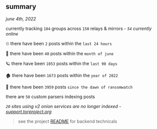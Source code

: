 
## summary
_june 4th, 2022_

currently tracking `104` groups across `150` relays & mirrors - _`54` currently online_

⏲ there have been `2` posts within the `last 24 hours`

🦈 there have been `40` posts within the `month of june`

🪐 there have been `1053` posts within the `last 90 days`

🏚 there have been `1673` posts within the `year of 2022`

🦕 there have been `3959` posts `since the dawn of ransomwatch`

there are `50` custom parsers indexing posts

_`20` sites using v2 onion services are no longer indexed - [support.torproject.org](https://support.torproject.org/onionservices/v2-deprecation/)_

> see the project [README](https://github.com/joshhighet/ransomwatch#ransomwatch--) for backend technicals
